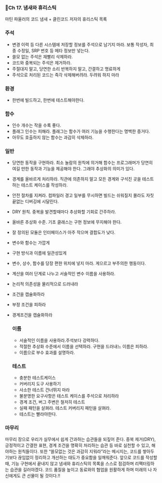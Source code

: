 ### 📕Ch 17. 냄새와 휴리스틱

마틴 파울러의 코드 냄새 + 클린코드 저자의 휴리스틱 목록

### 주석
- 변경 이력 등 다른 시스템에 저장할 정보를 주석으로 남기지 마라. 보통 작성자, 최종 수정일, SRP 번호 등 메타 정보만 넣는다. 
- 쓸모 없는 주석은 재빨리 삭제하라.
- 코드와 중복되는 주석은 제거하라.
- 주절대지 말고, 당연한 소리 반복하지 말고, 간결하고 명료하게
- 주석으로 처리된 코드는 즉각 삭제해버려라. 두려워 하지 마라

### 환경
- 한번에 빌드하고, 한번에 테스트해야한다.

### 함수
- 인수 개수는 작을 수록 좋다.
- 플래그 인수는 피해라. 플래그는 함수가 여러 기능을 수행한다는 명백한 증거다.
- 아무도 호출하지 않는 함수는 과감히 삭제하라.

### 일반
- 당연한 동작을 구현하라. 최소 놀람의 원칙에 의거해 함수는 프로그래머가 당연히 여길 만한 동작과 기능을 제공해야 한다. 그래야 추상화의 의미가 있다.
- 경계를 올바르게 처리하라. 직관에 의존하지 말고 모든 경계와 구석진 곳을 테스트하는 테스트 케이스를 작성하라.
- 안전 절차를 지켜라. 컴파일러 경고 일부를 무시하면 빌드는 쉬워질지 몰라도 자칫 끝없는 디버깅에 시달린다.
- DRY 원칙. 중복을 발견할때마다 추상화할 기회로 간주하라.
- 올바른 추상화 수준. 기초 클래스는 구현 정보에 무지해야 한다.
- 잘 정의된 모듈은 인터페이스가 아주 작으며 결합도가 낮다.
- 변수와 함수는 가깝게
- 구현 방식과 이름에 일관성있게
- 변수, 상수, 함수를 당장 편한 위치에 넣지 마라. 게으르고 부주의한 행동이다.
- 계산을 여러 단계로 나누고 서술적인 변수 이름을 사용하라.
- 논리적 의존성을 물리적으로 드러내라
- 조건을 캡슐화하라
- 부정 조건을 피하라
- 경계조건을 캡슐화하라

  ### 이름
  - 서술적인 이름을 사용하라.주석보다 강력하다.
  - 적절한 추상화 수준에서 이름을 선택하라. 구현을 드러내느 이름은 피하라.
  - 이름으로 부수 효과를 설명하라.
 
  ### 테스트
  - 충분한 테스트케이스
  - 커버리지 도구 사용하기
  - 사소한 테스트 건너뛰지 마라
  - 불분명한 요구사항은 테스트 케이스를 주석으로 처리하라
  - 경계 조건, 버그 주변은 철저히 테스트
  - 실패 패턴을 살펴라. 테스트 커버리지 패턴을 살펴라.
  - 테스트는 빨라야한다.

### 마무리
마무리 장으로 우리가 실무에서 쉽게 간과하는 습관들을 되짚어 준다.
중복 제거(DRY), 긍정적이고 간결한 표현, 경계 조건을 명확히 처리하는 습관 등 바로 실천할 수 있고, 해야하는 원칙들이다. 또한 “쓸모없는 것은 과감히 지워라”라는 메시지는, 코드를 쌓아두기보다 끊임없이 정리하고 개선하는 태도가 중요함을 일깨워준다.
앞으로 코드를 작성할 때, 기능 구현에서 끝내지 않고 냄새와 휴리스틱의 목록을 스스로 점검하며 리팩터링하는 습관을 길러야겠다. 코드 품질을 높이고 동료와의 협업을 원활하게 하며 미래의 나 자신에게도 큰 선물이 될 것이다.!!
